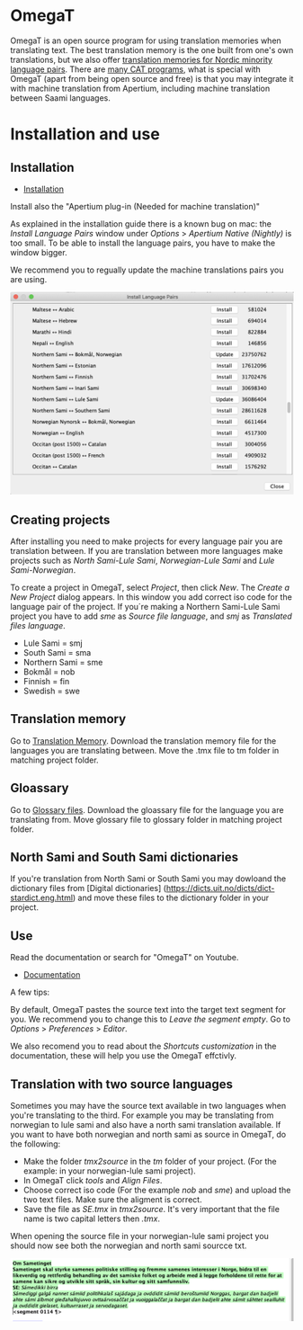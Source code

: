 OmegaT
======

OmegaT is an open source program for using translation memories when translating text. The best translation memory is the one built from one's own translations, but we also offer [translation memories for Nordic minority language pairs](TranslationMemories.html). There are [many CAT programs](https://en.wikipedia.org/wiki/Comparison_of_computer-assisted_translation_tools), what is special with OmegaT (apart from being open source and free) is that you may integrate it with machine translation from Apertium, including machine translation between Saami languages.



# Installation and use

## Installation
- [Installation](https://wiki.apertium.org/wiki/Apertium_OmegaT_Native)

Install also the  "Apertium plug-in (Needed for machine translation)"

As explained in the installation guide there is a known bug on mac: the *Install Language Pairs* window under *Options* > *Apertium Native (Nightly)* is too small. To be able to install the language pairs, you have to make the window bigger.

We recommend you to regually update the machine translations pairs you are using. 

![Install Language Pairs window](/../images/Language_Pairs_window.png)


## Creating projects
After installing you need to make projects for every language pair you are translation between. If you are translation between more languages make projects such as *North Sami-Lule Sami*, *Norwegian-Lule Sami* and *Lule Sami-Norwegian*. 

To create a project in OmegaT, select *Project*, then click *New*. The *Create a New Project* dialog appears. In this window you add correct iso code for the language pair of the project. If you´re making a Northern Sami-Lule Sami project you have to add *sme* as *Source file language*, and *smj* as *Translated files language*.

* Lule Sami = smj
* South Sami = sma
* Northern Sami = sme
* Bokmål = nob
* Finnish = fin
* Swedish = swe

## Translation memory 

Go to [Translation Memory](https://giellalt.uit.no/tm/TranslationMemory.html?fbclid=IwAR1U2CSph4wpWrCIMVcucOYC3V10PWZWD38M3T_bQgkH46WvNFhI1qHoupE). Download the translation memory file for the languages you are translating between. Move the .tmx file to tm folder in matching project folder.

## Gloassary
Go to [Glossary files](https://giellalt.uit.no/tm/TranslationMemory.html?fbclid=IwAR1U2CSph4wpWrCIMVcucOYC3V10PWZWD38M3T_bQgkH46WvNFhI1qHoupE). Download the gloassary file for the language you are translating from. Move glossary file to glossary folder in matching project folder. 

## North Sami and South Sami dictionaries

If you're translation from North Sami or South Sami you may dowloand the dictionary files from [Digital dictionaries] (https://dicts.uit.no/dicts/dict-stardict.eng.html) and move these files to the dictionary folder in your project. 


## Use

Read the documentation or search for "OmegaT" on Youtube. 
- [Documentation](https://omegat.org/documentation)

A few tips:

By default, OmegaT pastes the source text into the target text segment for you.  We recommend you to change this to *Leave the segment empty*. Go to *Options* > *Preferences* >  *Editor*.


We also recomend you to read about the *Shortcuts customization* in the documentation, these will help you use the OmegaT effctivly.


## Translation with two source languages 

Sometimes you may have the source text available in two languages when you're translating to the third. For example you may be translating from norwegian to lule sami and also have a north sami translation available. If you want to have both norwegian and north sami as source in OmegaT, do the following: 

- Make the folder *tmx2source* in the *tm* folder of your project. (For the example: in your norwegian-lule sami project). 
- In OmegaT click *tools* and *Align Files*.
- Choose correct iso code (For the example *nob* and *sme*) and upload the two text files. Make sure the aligment is correct.
- Save the file as *SE.tmx* in *tmx2source*. It's very important that the file name is two capital letters then *.tmx*. 

When opening the source file in your norwegian-lule sami project you should now see both the norwegian and north sami sourcce txt. 

![Two source languages](/../images/two_source_languages.png)
